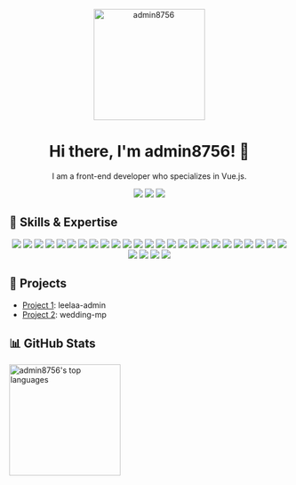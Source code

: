 <p align="center">
  <img src="https://leelaa.cn/pwa-256x256.png" alt="admin8756" width="200" height="200">
</p>

<h1 align="center">Hi there, I'm admin8756! 👋</h1>

<p align="center">
   I am a front-end developer who specializes in Vue.js.
</p>

<p align="center">
  <a href="https://leelaa.cn"><img src="https://img.shields.io/badge/Blog-leelaa.cn-blueviolet?style=flat-square&logo=wordpress"></a>
  <a href="https://twitter.com/leelaacn"><img src="https://img.shields.io/badge/Twitter-@admin8756-blue?style=flat-square&logo=twitter"></a>
  <a href="mailto:leedaisen@hotmail.com"><img src="https://img.shields.io/badge/Email-admin8756%40hotmail.com-red?style=flat-square&logo=gmail"></a>
</p>

<h2>🌟 Skills & Expertise</h2>

		
<p align="center">
  <a href="https://developer.mozilla.org/en-US/docs/Web/HTML"><img src="https://img.shields.io/badge/HTML5-%23E34F26?style=flat-square&logo=html5&logoColor=white"></a>
  <a href="https://developer.mozilla.org/en-US/docs/Web/CSS"><img src="https://img.shields.io/badge/CSS3-%231572B6?style=flat-square&logo=css3&logoColor=white"></a>
  <a href="https://www.javascript.com/"><img src="https://img.shields.io/badge/JavaScript-%23F7DF1E?style=flat-square&logo=javascript&logoColor=black"></a>
  <a href="https://reactjs.org/"><img src="https://img.shields.io/badge/React-%2361DAFB?style=flat-square&logo=react&logoColor=black"></a>
  <a href="https://vuejs.org/"><img src="https://img.shields.io/badge/Vue.js-%234FC08D?style=flat-square&logo=vue.js&logoColor=black"></a>
  <a href="https://git-scm.com/"><img src="https://img.shields.io/badge/Git-%23F05032?style=flat-square&logo=git&logoColor=black"></a>
  <a href="https://webpack.js.org/"><img src="https://img.shields.io/badge/Webpack-%231AAD19?style=flat-square&logo=webpack&logoColor=black"></a>
  <a href="https://babeljs.io/"><img src="https://img.shields.io/badge/Babel-%23F9DC3E?style=flat-square&logo=babel&logoColor=black"></a>
  <a href="https://eslint.org/"><img src="https://img.shields.io/badge/ESLint-%234B32C3?style=flat-square&logo=eslint&logoColor=black"></a>
  <a href="https://momentjs.com/"><img src="https://img.shields.io/badge/Moment-%231AAD19?style=flat-square&logo=moment.js&logoColor=black"></a>
  <a href="https://day.js.org/"><img src="https://img.shields.io/badge/Dayjs-%23F9DC3E?style=flat-square&logo=day.js&logoColor=black"></a>
  <a href="https://lodash.com/"><img src="https://img.shields.io/badge/Lodash-%23DE5C43?style=flat-square&logo=lodash&logoColor=black"></a>
  <a href="https://material-ui.com/"><img src="https://img.shields.io/badge/Material_UI-%230081CB?style=flat-square&logo=material-ui&logoColor=black"></a>
  <a href="https://vitejs.dev/"><img src="https://img.shields.io/badge/Vite-%231AAD19?style=flat-square&logo=vite&logoColor=black"></a>
  <a href="https://echarts.apache.org/"><img src="https://img.shields.io/badge/ECharts-%231AAD19?style=flat-square&logo=echarts&logoColor=black"></a>
  <a href="https://tdesign.tencent.com/"><img src="https://img.shields.io/badge/TDesign-%231AAD19?style=flat-square&logo=data-url&logoWidth=18"></a>
  <a href="https://vue-i18n.intlify.dev/"><img src="https://img.shields.io/badge/i18n-%231AAD19?style=flat-square&logo=google-translate&logoColor=black"></a>
  <a href="https://g6.antv.vision/zh/"><img src="https://img.shields.io/badge/G6-%231AAD19?style=flat-square&logo=data-url&logoWidth=18"></a>
  <a href="https://www.python.org/"><img src="https://img.shields.io/badge/Python-%233776AB?style=flat-square&logo=python&logoColor=white"></a>
  <a href="https://www.scala-lang.org/"><img src="https://img.shields.io/badge/Scala-%23DC322F?style=flat-square&logo=scala&logoColor=white"></a>
  <a href="https://www.docker.com/"><img src="https://img.shields.io/badge/Docker-%232496ED?style=flat-square&logo=docker&logoColor=white"></a>
  <a href="https://kubernetes.io/"><img src="https://img.shields.io/badge/Kubernetes-%23326CE5?style=flat-square&logo=kubernetes&logoColor=white"></a>
  <a href="https://www.nginx.com/"><img src="https://img.shields.io/badge/Nginx-%23269539?style=flat-square&logo=nginx&logoColor=white"></a>
  <a href="https://www.elastic.co/"><img src="https://img.shields.io/badge/Elasticsearch-%23005571?style=flat-square&logo=elasticsearch&logoColor=white"></a>
  <a href="https://www.rabbitmq.com/"><img src="https://img.shields.io/badge/RabbitMQ-%23FF6600?style=flat-square&logo=rabbitmq&logoColor=white"></a>
  <a href="https://www.apache.org/"><img src="https://img.shields.io/badge/Apache-%23D22128?style=flat-square&logo=apache&logoColor=white"></a>
  <a href="https://www.tensorflow.org/"><img src="https://img.shields.io/badge/TensorFlow-%23FF6F00?style=flat-square&logo=tensorflow&logoColor=white"></a>
  <a href="https://www.pytorch.org/"><img src="https://img.shields.io/badge/PyTorch-%23EE4C2C?style=flat-square&logo=pytorch&logoColor=white"></a>
  <a href="https://www.kotlinlang.org/"><img src="https://img.shields.io/badge/Kotlin-%230095D5?style=flat-square&logo=kotlin&logoColor=white"></a>

</p>

<h2>💼 Projects</h2>

<ul>
  <li><a href="https://github.com/admin8756/leelaa-admin">Project 1</a>: leelaa-admin</li>
  <li><a href="https://github.com/admin8756/wedding-mp">Project 2</a>: wedding-mp</li>
</ul>

<h2>📊 GitHub Stats</h2>
		
<div style="display: flex; width:100%;">
  <img src="https://github-readme-stats.vercel.app/api/top-langs/?username=admin8756&layout=compact&theme=dracula" alt="admin8756's top languages" style="flex: 1; height: 200px;">
</div>
